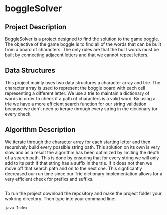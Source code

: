 # boggleSolver

## Project Description<BR>
BoggleSolver is a project designed to find the solution to the game boggle. The objective of the game boggle is to find all of the words that can be built from a board of characters. The only rules are that the built words must be built by connecting adjacent letters and that we cannot repeat letters.
  
## Data Structures
This project mainly uses two data structures a character array and trie. The character array is used to represent the boggle board with each cell representing a different letter. We use a trie to maintain a dictionary of words in order to check if a path of characters is a valid word. By using a trie we have a more efficient search function for our string validation because we don't need to iterate through every string in the dictionary for every check.

## Algorithm Description
We iterate through the character array for each starting letter and then recursively build every possible string path. This solution on its own is very slow and as a result the algorithm has been optimized by limiting the depth of a search path. This is done by ensuring that for every string we will only add to its path if that string has a suffix in the trie. If it does not then we move off that search path and on to the next one. This signficantly decreased our run time since our Trie dictionary implementation allows for a very efficient check for prefixs and suffixs.

## 
To run the project download the repository and make the project folder your wokring directory. Then type into your command line:

```bash
java Index
```